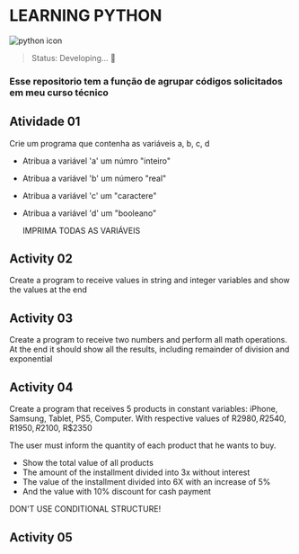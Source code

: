 # LEARNING PYTHON
![python icon](https://user-images.githubusercontent.com/113046021/198093589-35c1f817-d05d-4707-a9df-f510a37dd365.png)
> Status: Developing... 🚧

### Esse repositorio tem a função de agrupar códigos solicitados em meu curso técnico


## Atividade 01

Crie um programa que contenha as variáveis a, b, c, d

+ Atribua a variável 'a' um númro "inteiro"
+ Atribua a variável 'b' um número "real"
+ Atribua a variável 'c' um "caractere"
+ Atribua a variável 'd' um "booleano"

  IMPRIMA TODAS AS VARIÁVEIS
  
  
## Activity 02
 
 Create a program to receive values in string and integer variables and show the values at the end


## Activity 03

Create a program to receive two numbers and perform all math operations. At the end it should show all the results, including remainder of division and exponential


## Activity 04

Create a program that receives 5 products in constant variables: iPhone, Samsung, Tablet, PS5, Computer.
With respective values ​​of R$2980, R$2540, R$1950, R$2100, R$2350


The user must inform the quantity of each product that he wants to buy.

+ Show the total value of all products
+ The amount of the installment divided into 3x without interest
+ The value of the installment divided into 6X with an increase of 5%
+ And the value with 10% discount for cash payment

DON'T USE CONDITIONAL STRUCTURE!

## Activity 05

